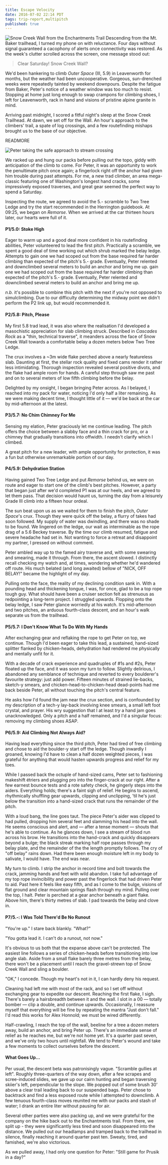 ```yaml
---
title: Escape Velocity
date: 2016-07-02 22:14 PDT
tags: trip-report,multipitch
published: true
---
```



![Snow Creek Wall from the Enchantments Trail](/log/posts/escape-velocity-2016-07-02/snow-creek-wall.jpg)
<span class="dropcap">D</span>escending from the Mt. Baker trailhead, I turned my
phone on with reluctance. Four days without signal guaranteed a
cacophony of alerts once connectivity was restored. As
the week's clutter scrolled across the screen, one message stood out:


<blockquote class="pullquote">
    <p class="quote">
        Clear Saturday! Snow Creek Wall?
    </p>
</blockquote>

 We'd been hankering to climb *Outer Space* (III, 5.9) in Leavenworth for
months, but the weather had been uncooperative. Gorgeous, sun-drenched weeks
were repeatedly tainted by weekend downpours. Despite the fatigue from Baker,
Peter's notice of a weather window was too much to resist. Stopping at home
just long enough to swap crampons for climbing shoes, I left for
Leavenworth, rack in hand and visions of pristine alpine granite in mind.

Arriving past midnight, I scored a fitful night's sleep at the Snow Creek
Trailhead. At dawn, we set off for the Wall. An hour's approach to the
climbers' trail, a spate of log crossings, and a few routefinding mishaps
brought us to the base of our objective.

READMORE

![Peter taking the safe approach to stream crossing](/log/posts/escape-velocity-2016-07-02/peter-crossing-log.jpg)

We racked up and hung our packs before pulling out the topo, giddy with
anticipation of the climb to come. For Peter, it was an opportunity to work
the penultimate pitch once again; a fingerlock right off the anchor had given
him trouble during past attempts. For me, a new trad climber, an area
mega-classic featuring one of Washington's longest hand cracks, some
impressively exposed traverses, and great gear seemed the perfect
way to spend a Saturday.

Inspecting the route, we agreed to avoid the 5.- scramble to Two Tree Ledge
and try the start recommended in the Herrington guidebook. At 09:25, we
began on *Remorse*. When we arrived at the car thirteen hours later, our
hearts were full of it.


#### P1/5.0: Stoke High

Eager to warm up and a good deal more confident in his routefinding abilities,
Peter volunteered to lead the first pitch. Practically a scramble, we spent a
good deal of time working out which shrub marked the belay ledge. Attempts to
gain one we had scoped out from the base required far harder climbing than
expected of the pitch's 5.- grade. Eventually, Peter relented and downclimbed
several meters to build an anchor and bring me up.
gain one we had scoped out from the base required far harder climbing than
expected of the pitch's 5.- grade. Eventually, Peter relented and downclimbed
several meters to build an anchor and bring me up.

*n.b.* it's possible to combine this pitch with the
next if you're not opposed to simulclimbing. Due to our difficulty
determining the midway point we didn't perform the P2 link
up, but would recommended it.

#### P2/5.8: Pitch, Please

My first 5.8 trad lead, it was also where the realisation I'd
developed a masochistic appreciation for slab climbing struck. Described in *Cascades
Rock* as a "thin, technical traverse", it meanders across the face of Snow
Creek Wall towards a comfortable belay a dozen meters below Two Tree Ledge.

The crux involves a ~3m wide flake perched above a
nearly featureless slab. Daunting at first, the stellar rock
quality and fixed cams render it rather less intimidating.
Thorough inspection revealed several positive divots, and the flake had ample room
for hands. A careful step through saw me past and on to several
meters of low fifth climbing before the belay.

Delighted by my onsight, I began bringing Peter across. As I belayed, I
reached into my pack for water, noticing I'd only half a liter remaining. As
we were making decent time, I thought little of it &mdash; we'd be back at the
car by mid-afternoon at the latest.

#### P3/5.7: No Chim Chimney For Me

Sensing my elation, Peter graciously let me continue leading. The pitch offers
the choice between a slabby face and a thin crack for pro, or a chimney that
gradually transitions into offwidth. I needn't clarify which I climbed.

A great pitch for a new leader, with ample opportunity for protection, it was
a fun but otherwise unremarkable portion of our day.

#### P4/5.9: Dehydration Station

<span class="dropcap">H</span>aving gained Two Tree Ledge and put *Remorse*
behind us, we were on route and eager to start one of the climb's best
pitches. However, a party that began just after we'd completed P1 was at our
heels, and we agreed to let them pass. That decision would haunt us, turning
the day from a leisurely Grade III climb into a fifteen hour ordeal.

The sun beat upon us as we waited for them to finish the pitch, *Outer
Space*'s crux. Though they were quick off the belay, a flurry of takes had
soon followed. My supply of water was dwindling, and there was no shade to be
found. We lingered on the ledge, our wait as interminable as the rope drag of
a 5.6 Beckey traverse. By the time our climb resumed, fatigue and severe
headache had set in. Not wanting to force a retreat and disappoint my partner,
I pressed on without comment.

Peter ambled way up to the famed airy traverse and, with some swearing and
smearing, made it through. From there, the ascent slowed. I distinctly recall
checking my watch and, at times, wondering whether he'd wandered off route.
His much belated (and long awaited) bellow of "NICK, OFF BELAY!" became the
highlight of my day.

Pulling onto the face, the reality of my declining condition sank in. With a
pounding head and thickening tongue, I was, for once, glad to be a top rope
tough guy. What should have been a cruiser section felt as strenuous as
redpointing a long-term project. I struggled upwards. Flopping onto
the belay ledge, I saw Peter glance worriedly at his watch. It's
mid-afternoon and two pitches, an arduous fourth-class descent, and an
hour's walk separate us from the trailhead.

#### P5/5.7: I Don't Know What To Do With My Hands

After exchanging gear and reflaking the rope to get Peter on top, we continue.
Though I'd been eager to take this lead, a sustained, hand-sized splitter
flanked by chicken-heads, dehydration had rendered me physically and mentally
unfit for it.

With a decade of crack experience and quadruples of #1s and #2s, Peter
floated up the face, and it was soon my turn to follow. Slightly delirious, I
abandoned any semblance of technique and reverted to every boulderer's
favourite strategy: just add power. Fifteen minutes of strained lie-backs,
sketch-y smears, and chicken-head-to-chicken-head dead-points had me back beside
Peter, all without touching the pitch's central feature.

He asks how I'd found the jam near the crux section, and is confounded by my
description of a tech-y lay-back involving knee smears, a small left foot
crystal, and prayer. His wry suggestion that I at least *try* a hand jam goes
unacknowledged. Only a pitch and a half remained, and I'd a singular focus:
removing my climbing shoes ASAP.

#### P6/5.9: Aid Climbing Not Always Aid?

Having lead everything since the third pitch, Peter had tired of free climbing
and chose to aid the boulder-y start off the ledge. Though inwardly I groaned,
knowing I'd have to clean a half dozen weighted pieces, I was grateful for
anything that would hasten upwards progress and relief for my toes.

While I passed back the octuple of hand-sized cams, Peter set to fashioning
makeshift étriers and plugging pro into the finger-crack at our right.
After a few earnest bounce tests and a rote safety check, he gingerly steps
into the aiders. Everything holds; there's a faint sigh of relief. He begins
to ascend, rhythmically shuffling gear upwards, clipping and unclipping,
'til he's just below the transition into a hand-sized crack that
runs the remainder of the pitch.

With a loud bang, the line goes taut. The piece Peter's aider was clipped to
had pulled, dropping him several feet and slamming his head into the wall. He
seems conscious and alert, and &mdash; after a tense moment &mdash; shouts
that he's able to continue. As he glances down, I see a stream of blood run
across his brow. He transitions into the hand-crack and quickly disappears
beyond a bulge; the black streak marking half rope passes through my belay plate, and the
remainder of the the length promptly follows. The cry of "off belay" rains down.
Had there been enough moisture left in my body to salivate, I would have. The
end was near.

My turn to climb. I strip the anchor in record time and bolt towards the crack,
jamming hands and feet with wild abandon. I take full advantage of my top rope
invincibility and power past the fingerlock that had driven Peter to aid. Past
here it feels like easy fifth, and as I come to the bulge, visions of flat
ground and clear mountain springs flash through my mind. Pulling over the top, I
halt. Peter is perched at a gear anchor beneath a giant flake.  Above him,
there's thirty metres of slab. I pad towards the belay and clove in.

#### P7/5.-: I Was Told There'd Be No Runout

"You're up." I stare back blankly. "What?"

"You gotta lead it. I can't do a runout, not now."

It's obvious to us both that the expanse above can't be protected. The easiest
line follows a series of chicken-heads before transitioning into low angle slab.
Aside from a small flake barely three metres from the belay, there won't be a
placement until I reach the gravel-strewn top of Snow Creek Wall and sling a
boulder.

"OK," I concede. Though my heart's not in it, I can hardly deny his request.

Cleaning had left me with most of the rack, and so I set off without
exchanging gear to expedite our descent. Reaching the first flake, I sigh.
There's barely a hairsbreadth between it and the wall. I slot in a 00 &mdash;
totally bomber &mdash; clip a double, and continue upwards. Occasionally, I
reassure myself that everything will be fine by repeating the mantra "Just
don't fall." I'd read this works for Alex Honnold; we must be wired
differently.

Half-crawling, I reach the top of the wall, beeline for a tree a dozen meters
away, build an anchor, and bring Peter up. There's an immediate sense of
relief as he reaches me, but we're not home yet. It's a quarter past seven,
and we've only two hours until nightfall. We tend to
Peter's wound and take a few moments to collect ourselves before
the descent.

#### What Goes Up…

Per usual, the descent beta was patronisingly vague. "Scramble gullies at left".
Roughly three-quarters of the way down, after a few scrapes and scree-induced
slides, we gave up our cairn hunting and began traversing skiier's left,
perpendicular to the slope. We popped out of some brush 30' above a clear trail
leading back to our suspended bags. Peter chose to backtrack and find a less
exposed route while I attempted to downclimb. A few tenuous fourth-class moves
reunited me with our packs and stash of water; I drank an entire liter without
pausing for air.

Several other parties were also packing up, and we were grateful for the company
on the hike back out to the Enchantments trail. From there, we split up - they
were significantly less tired and soon disappeared into the distance. We pulled
out our headlamps and tramped back to the trailhead in silence, finally reaching
it around quarter past ten. Sweaty, tired, and famished, we're also victorious.

As we pulled away, I had only one question for Peter: "Still game for Prusik in
a day?"
